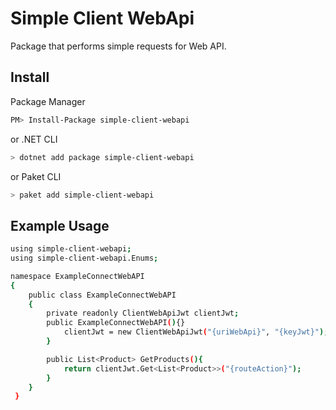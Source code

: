 # Simple Client WebApi

Package that performs simple requests for Web API.

## Install

Package Manager

```bash
PM> Install-Package simple-client-webapi
```

or .NET CLI

```bash
> dotnet add package simple-client-webapi
```

or Paket CLI

```bash
> paket add simple-client-webapi
```

## Example Usage

```bash
using simple-client-webapi;
using simple-client-webapi.Enums;

namespace ExampleConnectWebAPI
{
    public class ExampleConnectWebAPI
    {
        private readonly ClientWebApiJwt clientJwt;
        public ExampleConnectWebAPI(){}
            clientJwt = new ClientWebApiJwt("{uriWebApi}", "{keyJwt}");
        }

        public List<Product> GetProducts(){
            return clientJwt.Get<List<Product>>("{routeAction}");
        }
    }
 }
```

